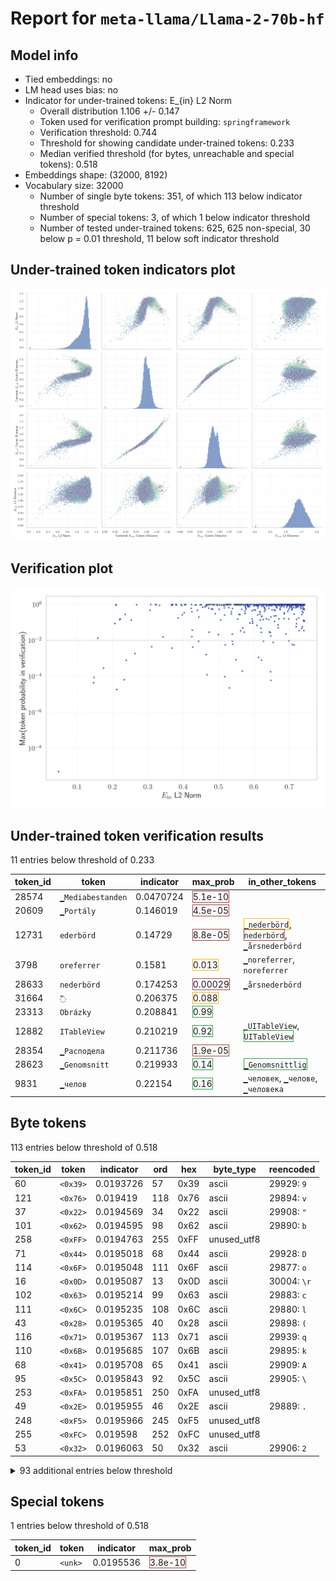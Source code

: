 # Report for `meta-llama/Llama-2-70b-hf`

## Model info

* Tied embeddings: no
* LM head uses bias: no
* Indicator for under-trained tokens: E_{in} L2 Norm
  * Overall distribution 1.106 +/- 0.147
  * Token used for verification prompt building: `springframework`
  * Verification threshold: 0.744
  * Threshold for showing candidate under-trained tokens: 0.233
  * Median verified threshold (for bytes, unreachable and special tokens): 0.518
* Embeddings shape: (32000, 8192)
* Vocabulary size: 32000
  * Number of single byte tokens: 351, of which 113 below indicator threshold
  * Number of special tokens: 3, of which 1 below indicator threshold
  * Number of tested under-trained tokens: 625, 625 non-special, 30 below p = 0.01 threshold, 11 below soft indicator threshold

## Under-trained token indicators plot
![Indicators scatter plots](../indicators_pairplot_byid/meta_llama_Llama_2_70b_hf.png)

## Verification plot
![Verification plot](../verifications_scatterplot/meta_llama_Llama_2_70b_hf.png)

## Under-trained token verification results
11 entries below threshold of 0.233

|   token_id | token                       |   indicator | max_prob                                                         | in_other_tokens                                                                                                                                                                            |
|------------|-----------------------------|-------------|------------------------------------------------------------------|--------------------------------------------------------------------------------------------------------------------------------------------------------------------------------------------|
|      28574 | ````` ▁Mediabestanden ````` |   0.0470724 | <span style='border: 1px solid rgb(169, 68, 66);'>5.1e-10</span> |                                                                                                                                                                                            |
|      20609 | ````` ▁Portály `````        |   0.146019  | <span style='border: 1px solid rgb(169, 68, 66);'>4.5e-05</span> |                                                                                                                                                                                            |
|      12731 | ````` ederbörd `````        |   0.14729   | <span style='border: 1px solid rgb(169, 68, 66);'>8.8e-05</span> | <span style='border: 1px solid rgb(251, 189, 8);'>````` ▁nederbörd `````</span>, <span style='border: 1px solid rgb(169, 68, 66);'>````` nederbörd `````</span>, ````` ▁årsnederbörd ````` |
|       3798 | ````` oreferrer `````       |   0.1581    | <span style='border: 1px solid rgb(251, 189, 8);'>0.013</span>   | ````` ▁noreferrer `````, ````` noreferrer `````                                                                                                                                            |
|      28633 | ````` nederbörd `````       |   0.174253  | <span style='border: 1px solid rgb(169, 68, 66);'>0.00029</span> | ````` ▁årsnederbörd `````                                                                                                                                                                  |
|      31664 | ````` ߬ `````                |   0.206375  | <span style='border: 1px solid rgb(251, 189, 8);'>0.088</span>   |                                                                                                                                                                                            |
|      23313 | ````` Obrázky `````         |   0.208841  | <span style='border: 1px solid rgb(40, 167, 69);'>0.99</span>    |                                                                                                                                                                                            |
|      12882 | ````` ITableView `````      |   0.210219  | <span style='border: 1px solid rgb(40, 167, 69);'>0.92</span>    | ````` ▁UITableView `````, <span style='border: 1px solid rgb(40, 167, 69);'>````` UITableView `````</span>                                                                                 |
|      28354 | ````` ▁Расподела `````      |   0.211736  | <span style='border: 1px solid rgb(169, 68, 66);'>1.9e-05</span> |                                                                                                                                                                                            |
|      28623 | ````` ▁Genomsnitt `````     |   0.219933  | <span style='border: 1px solid rgb(40, 167, 69);'>0.14</span>    | <span style='border: 1px solid rgb(40, 167, 69);'>````` ▁Genomsnittlig `````</span>                                                                                                        |
|       9831 | ````` ▁челов `````          |   0.22154   | <span style='border: 1px solid rgb(40, 167, 69);'>0.16</span>    | ````` ▁человек `````, ````` ▁челове `````, ````` ▁человека `````                                                                                                                           |


## Byte tokens
113 entries below threshold of 0.518

|   token_id | token              |   indicator |   ord | hex   | byte_type   | reencoded             |
|------------|--------------------|-------------|-------|-------|-------------|-----------------------|
|         60 | ````` <0x39> ````` |   0.0193726 |    57 | 0x39  | ascii       | 29929: ````` 9 `````  |
|        121 | ````` <0x76> ````` |   0.019419  |   118 | 0x76  | ascii       | 29894: ````` v `````  |
|         37 | ````` <0x22> ````` |   0.0194569 |    34 | 0x22  | ascii       | 29908: ````` " `````  |
|        101 | ````` <0x62> ````` |   0.0194595 |    98 | 0x62  | ascii       | 29890: ````` b `````  |
|        258 | ````` <0xFF> ````` |   0.0194763 |   255 | 0xFF  | unused_utf8 |                       |
|         71 | ````` <0x44> ````` |   0.0195018 |    68 | 0x44  | ascii       | 29928: ````` D `````  |
|        114 | ````` <0x6F> ````` |   0.0195048 |   111 | 0x6F  | ascii       | 29877: ````` o `````  |
|         16 | ````` <0x0D> ````` |   0.0195087 |    13 | 0x0D  | ascii       | 30004: ````` \r ````` |
|        102 | ````` <0x63> ````` |   0.0195214 |    99 | 0x63  | ascii       | 29883: ````` c `````  |
|        111 | ````` <0x6C> ````` |   0.0195235 |   108 | 0x6C  | ascii       | 29880: ````` l `````  |
|         43 | ````` <0x28> ````` |   0.0195365 |    40 | 0x28  | ascii       | 29898: ````` ( `````  |
|        116 | ````` <0x71> ````` |   0.0195367 |   113 | 0x71  | ascii       | 29939: ````` q `````  |
|        110 | ````` <0x6B> ````` |   0.0195685 |   107 | 0x6B  | ascii       | 29895: ````` k `````  |
|         68 | ````` <0x41> ````` |   0.0195708 |    65 | 0x41  | ascii       | 29909: ````` A `````  |
|         95 | ````` <0x5C> ````` |   0.0195843 |    92 | 0x5C  | ascii       | 29905: ````` \ `````  |
|        253 | ````` <0xFA> ````` |   0.0195851 |   250 | 0xFA  | unused_utf8 |                       |
|         49 | ````` <0x2E> ````` |   0.0195955 |    46 | 0x2E  | ascii       | 29889: ````` . `````  |
|        248 | ````` <0xF5> ````` |   0.0195966 |   245 | 0xF5  | unused_utf8 |                       |
|        255 | ````` <0xFC> ````` |   0.019598  |   252 | 0xFC  | unused_utf8 |                       |
|         53 | ````` <0x32> ````` |   0.0196063 |    50 | 0x32  | ascii       | 29906: ````` 2 `````  |
<details><summary>93 additional entries below threshold</summary>

|   token_id | token              |   indicator |   ord | hex   | byte_type   | reencoded             |
|------------|--------------------|-------------|-------|-------|-------------|-----------------------|
|         93 | ````` <0x5A> ````` |   0.0196075 |    90 | 0x5A  | ascii       | 29999: ````` Z `````  |
|         38 | ````` <0x23> ````` |   0.0196144 |    35 | 0x23  | ascii       | 29937: ````` # `````  |
|        250 | ````` <0xF7> ````` |   0.0196173 |   247 | 0xF7  | unused_utf8 |                       |
|        128 | ````` <0x7D> ````` |   0.0196242 |   125 | 0x7D  | ascii       | 29913: ````` } `````  |
|         79 | ````` <0x4C> ````` |   0.0196289 |    76 | 0x4C  | ascii       | 29931: ````` L `````  |
|        127 | ````` <0x7C> ````` |   0.0196289 |   124 | 0x7C  | ascii       | 29989: ````` \| ````` |
|        196 | ````` <0xC1> ````` |   0.0196295 |   193 | 0xC1  | unused_utf8 |                       |
|         59 | ````` <0x38> ````` |   0.0196315 |    56 | 0x38  | ascii       | 29947: ````` 8 `````  |
|         48 | ````` <0x2D> ````` |   0.0196332 |    45 | 0x2D  | ascii       | 29899: ````` - `````  |
|         92 | ````` <0x59> ````` |   0.0196357 |    89 | 0x59  | ascii       | 29979: ````` Y `````  |
|         73 | ````` <0x46> ````` |   0.0196468 |    70 | 0x46  | ascii       | 29943: ````` F `````  |
|         54 | ````` <0x33> ````` |   0.0196495 |    51 | 0x33  | ascii       | 29941: ````` 3 `````  |
|        120 | ````` <0x75> ````` |   0.0196506 |   117 | 0x75  | ascii       | 29884: ````` u `````  |
|         58 | ````` <0x37> ````` |   0.0196531 |    55 | 0x37  | ascii       | 29955: ````` 7 `````  |
|         67 | ````` <0x40> ````` |   0.0196645 |    64 | 0x40  | ascii       | 29992: ````` @ `````  |
|         89 | ````` <0x56> ````` |   0.0196648 |    86 | 0x56  | ascii       | 29963: ````` V `````  |
|        109 | ````` <0x6A> ````` |   0.0196685 |   106 | 0x6A  | ascii       | 29926: ````` j `````  |
|         45 | ````` <0x2A> ````` |   0.0196737 |    42 | 0x2A  | ascii       | 29930: ````` * `````  |
|         84 | ````` <0x51> ````` |   0.0196742 |    81 | 0x51  | ascii       | 29984: ````` Q `````  |
|         94 | ````` <0x5B> ````` |   0.0196742 |    91 | 0x5B  | ascii       | 29961: ````` [ `````  |
|        254 | ````` <0xFB> ````` |   0.0196758 |   251 | 0xFB  | unused_utf8 |                       |
|         61 | ````` <0x3A> ````` |   0.0196824 |    58 | 0x3A  | ascii       | 29901: ````` : `````  |
|        112 | ````` <0x6D> ````` |   0.0196834 |   109 | 0x6D  | ascii       | 29885: ````` m `````  |
|        125 | ````` <0x7A> ````` |   0.0196846 |   122 | 0x7A  | ascii       | 29920: ````` z `````  |
|         52 | ````` <0x31> ````` |   0.0196853 |    49 | 0x31  | ascii       | 29896: ````` 1 `````  |
|        126 | ````` <0x7B> ````` |   0.0196894 |   123 | 0x7B  | ascii       | 29912: ````` { `````  |
|        104 | ````` <0x65> ````` |   0.0196973 |   101 | 0x65  | ascii       | 29872: ````` e `````  |
|         91 | ````` <0x58> ````` |   0.0197019 |    88 | 0x58  | ascii       | 29990: ````` X `````  |
|        256 | ````` <0xFD> ````` |   0.0197051 |   253 | 0xFD  | unused_utf8 |                       |
|        117 | ````` <0x72> ````` |   0.0197117 |   114 | 0x72  | ascii       | 29878: ````` r `````  |
|         88 | ````` <0x55> ````` |   0.0197122 |    85 | 0x55  | ascii       | 29965: ````` U `````  |
|         41 | ````` <0x26> ````` |   0.0197128 |    38 | 0x26  | ascii       | 29987: ````` & `````  |
|        118 | ````` <0x73> ````` |   0.019717  |   115 | 0x73  | ascii       | 29879: ````` s `````  |
|         44 | ````` <0x29> ````` |   0.0197217 |    41 | 0x29  | ascii       | 29897: ````` ) `````  |
|         55 | ````` <0x34> ````` |   0.0197225 |    52 | 0x34  | ascii       | 29946: ````` 4 `````  |
|         76 | ````` <0x49> ````` |   0.0197228 |    73 | 0x49  | ascii       | 29902: ````` I `````  |
|        108 | ````` <0x69> ````` |   0.0197338 |   105 | 0x69  | ascii       | 29875: ````` i `````  |
|         64 | ````` <0x3D> ````` |   0.0197403 |    61 | 0x3D  | ascii       | 29922: ````` = `````  |
|         75 | ````` <0x48> ````` |   0.0197405 |    72 | 0x48  | ascii       | 29950: ````` H `````  |
|         99 | ````` <0x60> ````` |   0.0197426 |    96 | 0x60  | ascii       | 29952: ````` ` `````  |
|         42 | ````` <0x27> ````` |   0.0197469 |    39 | 0x27  | ascii       | 29915: ````` ' `````  |
|        195 | ````` <0xC0> ````` |   0.0197483 |   192 | 0xC0  | unused_utf8 |                       |
|         62 | ````` <0x3B> ````` |   0.0197488 |    59 | 0x3B  | ascii       | 29936: ````` ; `````  |
|         97 | ````` <0x5E> ````` |   0.0197526 |    94 | 0x5E  | ascii       | 29985: ````` ^ `````  |
|         74 | ````` <0x47> ````` |   0.0197567 |    71 | 0x47  | ascii       | 29954: ````` G `````  |
|        198 | ````` <0xC3> ````` |   0.01976   |   195 | 0xC3  | utf8        |                       |
|        100 | ````` <0x61> ````` |   0.0197634 |    97 | 0x61  | ascii       | 29874: ````` a `````  |
|        105 | ````` <0x66> ````` |   0.0197653 |   102 | 0x66  | ascii       | 29888: ````` f `````  |
|         56 | ````` <0x35> ````` |   0.0197667 |    53 | 0x35  | ascii       | 29945: ````` 5 `````  |
|         72 | ````` <0x45> ````` |   0.0197689 |    69 | 0x45  | ascii       | 29923: ````` E `````  |
|         50 | ````` <0x2F> ````` |   0.0197698 |    47 | 0x2F  | ascii       | 29914: ````` / `````  |
|        129 | ````` <0x7E> ````` |   0.0197712 |   126 | 0x7E  | ascii       | 30022: ````` ~ `````  |
|        122 | ````` <0x77> ````` |   0.0197796 |   119 | 0x77  | ascii       | 29893: ````` w `````  |
|        249 | ````` <0xF6> ````` |   0.0197833 |   246 | 0xF6  | unused_utf8 |                       |
|         83 | ````` <0x50> ````` |   0.0197894 |    80 | 0x50  | ascii       | 29925: ````` P `````  |
|        119 | ````` <0x74> ````` |   0.0197922 |   116 | 0x74  | ascii       | 29873: ````` t `````  |
|         57 | ````` <0x36> ````` |   0.0197949 |    54 | 0x36  | ascii       | 29953: ````` 6 `````  |
|        106 | ````` <0x67> ````` |   0.0197952 |   103 | 0x67  | ascii       | 29887: ````` g `````  |
|         98 | ````` <0x5F> ````` |   0.0197969 |    95 | 0x5F  | ascii       | 29918: ````` _ `````  |
|         82 | ````` <0x4F> ````` |   0.0198077 |    79 | 0x4F  | ascii       | 29949: ````` O `````  |
|         46 | ````` <0x2B> ````` |   0.0198095 |    43 | 0x2B  | ascii       | 29974: ````` + `````  |
|         78 | ````` <0x4B> ````` |   0.0198252 |    75 | 0x4B  | ascii       | 29968: ````` K `````  |
|        257 | ````` <0xFE> ````` |   0.0198317 |   254 | 0xFE  | unused_utf8 |                       |
|         81 | ````` <0x4E> ````` |   0.0198327 |    78 | 0x4E  | ascii       | 29940: ````` N `````  |
|         51 | ````` <0x30> ````` |   0.0198341 |    48 | 0x30  | ascii       | 29900: ````` 0 `````  |
|         70 | ````` <0x43> ````` |   0.0198432 |    67 | 0x43  | ascii       | 29907: ````` C `````  |
|         35 | ````` <0x20> ````` |   0.0198445 |    32 | 0x20  | ascii       | 29871: ````` ▁ `````  |
|         90 | ````` <0x57> ````` |   0.0198493 |    87 | 0x57  | ascii       | 29956: ````` W `````  |
|         87 | ````` <0x54> ````` |   0.0198527 |    84 | 0x54  | ascii       | 29911: ````` T `````  |
|         63 | ````` <0x3C> ````` |   0.0198538 |    60 | 0x3C  | ascii       | 29966: ````` < `````  |
|        113 | ````` <0x6E> ````` |   0.0198644 |   110 | 0x6E  | ascii       | 29876: ````` n `````  |
|        107 | ````` <0x68> ````` |   0.0198696 |   104 | 0x68  | ascii       | 29882: ````` h `````  |
|         69 | ````` <0x42> ````` |   0.0198805 |    66 | 0x42  | ascii       | 29933: ````` B `````  |
|         77 | ````` <0x4A> ````` |   0.0198902 |    74 | 0x4A  | ascii       | 29967: ````` J `````  |
|        123 | ````` <0x78> ````` |   0.0198921 |   120 | 0x78  | ascii       | 29916: ````` x `````  |
|         65 | ````` <0x3E> ````` |   0.0199018 |    62 | 0x3E  | ascii       | 29958: ````` > `````  |
|        252 | ````` <0xF9> ````` |   0.0199086 |   249 | 0xF9  | unused_utf8 |                       |
|        115 | ````` <0x70> ````` |   0.0199114 |   112 | 0x70  | ascii       | 29886: ````` p `````  |
|         85 | ````` <0x52> ````` |   0.0199189 |    82 | 0x52  | ascii       | 29934: ````` R `````  |
|         39 | ````` <0x24> ````` |   0.0199235 |    36 | 0x24  | ascii       | 29938: ````` $ `````  |
|         96 | ````` <0x5D> ````` |   0.0199413 |    93 | 0x5D  | ascii       | 29962: ````` ] `````  |
|        124 | ````` <0x79> ````` |   0.0199443 |   121 | 0x79  | ascii       | 29891: ````` y `````  |
|        103 | ````` <0x64> ````` |   0.0199611 |   100 | 0x64  | ascii       | 29881: ````` d `````  |
|         36 | ````` <0x21> ````` |   0.0199683 |    33 | 0x21  | ascii       | 29991: ````` ! `````  |
|         47 | ````` <0x2C> ````` |   0.0199791 |    44 | 0x2C  | ascii       | 29892: ````` , `````  |
|         66 | ````` <0x3F> ````` |   0.0200014 |    63 | 0x3F  | ascii       | 29973: ````` ? `````  |
|         40 | ````` <0x25> ````` |   0.0200232 |    37 | 0x25  | ascii       | 29995: ````` % `````  |
|         86 | ````` <0x53> ````` |   0.0200364 |    83 | 0x53  | ascii       | 29903: ````` S `````  |
|        251 | ````` <0xF8> ````` |   0.0201184 |   248 | 0xF8  | unused_utf8 |                       |
|         80 | ````` <0x4D> ````` |   0.0201234 |    77 | 0x4D  | ascii       | 29924: ````` M `````  |
|        245 | ````` <0xF2> ````` |   0.270044  |   242 | 0xF2  | utf8        |                       |
|        244 | ````` <0xF1> ````` |   0.296854  |   241 | 0xF1  | utf8        |                       |
|         13 | ````` <0x0A> ````` |   0.448408  |    10 | 0x0A  | ascii       |                       |
</details>


## Special tokens
1 entries below threshold of 0.518

|   token_id | token             |   indicator | max_prob                                                         |
|------------|-------------------|-------------|------------------------------------------------------------------|
|          0 | ````` <unk> ````` |   0.0195536 | <span style='border: 1px solid rgb(169, 68, 66);'>3.8e-10</span> |

